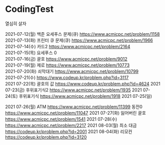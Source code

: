 # CodingTest

열심히 살자


 2021-07-12(월) 백준 요세푸스 문제(큐) https://www.acmicpc.net/problem/1158  
 2021-07-13(화) 프린터 큐 문제(큐) https://www.acmicpc.net/problem/1966  
 2021-07-14(수) 카드2 https://www.acmicpc.net/problem/2164  
 2021-07-15(목) 요세푸스 0   
 2021-07-16(금) 괄호 https://www.acmicpc.net/problem/9012  
 2021-07-19(월) 제로 https://www.acmicpc.net/problem/10773  
 2021-07-20(화) 쇠막대기 https://www.acmicpc.net/problem/10799  
 2021-07-21(수) https://www.codeup.kr/problem.php?id=3117   
 2021 07-22(목) 괄호의 값 https://www.codeup.kr/problem.php?id=4624
 2021 07-23(금) 후위표기식2 https://www.acmicpc.net/problem/1935
 2021 07-24(토) 후위표기식 https://www.acmicpc.net/problem/1918
 2021 07-25(일) 

 2021 07-26(월) ATM https://www.acmicpc.net/problem/11399
                동전0 https://www.acmicpc.net/problem/11047
 2021 07-27(화) 잃어버린 괄호 https://www.acmicpc.net/problem/1541
 2021 07-28(수) https://www.acmicpc.net/problem/2217
 2021 08-03(월) 최소 대금 https://codeup.kr/problem.php?id=2001
 2021 08-04(화) 리모컨 https://codeup.kr/problem.php?id=3120
 